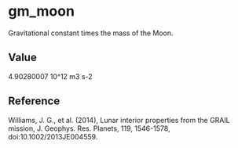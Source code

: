 # gm_moon

Gravitational constant times the mass of the Moon.

## Value

4.90280007 10^12 m3 s-2

## Reference

Williams, J. G., et al. (2014), Lunar interior properties from the GRAIL mission, J. Geophys. Res. Planets, 119, 1546-1578, doi:10.1002/2013JE004559.
